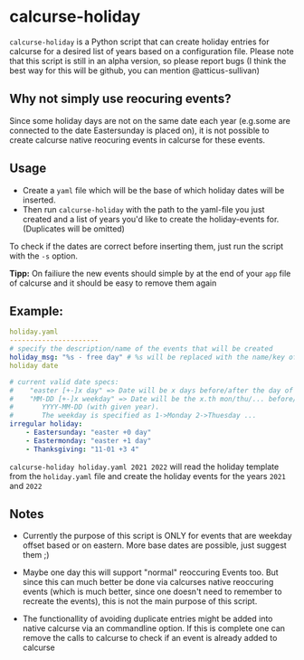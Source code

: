 calcurse-holiday
================

`calcurse-holiday` is a Python script that can create holiday entries for
calcurse for a desired list of years based on a configuration file. Please note
that this script is still in an alpha version, so please report bugs (I think
the best way for this will be github, you can mention @atticus-sullivan)

Why not simply use reocuring events?
------------------------------------
Since some holiday days are not on the same date each year (e.g.some are
connected to the date Eastersunday is placed on), it is not possible to create
calcurse native reocuring events in calcurse for these events.

Usage
-----
* Create a `yaml` file which will be the base of which holiday dates will be
inserted.
* Then run `calcurse-holiday` with the path to the yaml-file you just created
  and a list of years you'd like to create the holiday-events for. (Duplicates
  will be omitted)

To check if the dates are correct before inserting them, just run the script
with the `-s` option.

**Tipp:** On failiure the new events should simple by at the end of your `app` file
of calcurse and it should be easy to remove them again

Example:
--------
```yaml
holiday.yaml
----------------------
# specify the description/name of the events that will be created
holiday_msg: "%s - free day" # %s will be replaced with the name/key of the
holiday date

# current valid date specs:
#    "easter [+-]x day" => Date will be x days before/after the day of Eastersunday
#    "MM-DD [+-]x weekday" => Date will be the x.th mon/thu/... before/after
#       YYYY-MM-DD (with given year).
#       The weekday is specified as 1->Monday 2->Thuesday ...
irregular holiday:
    - Eastersunday: "easter +0 day"
    - Eastermonday: "easter +1 day"
    - Thanksgiving: "11-01 +3 4"
```

`calcurse-holiday holiday.yaml 2021 2022` will read the holiday template from the
`holiday.yaml` file and create the holiday events for the years `2021` and `2022`

Notes
-----
* Currently the purpose of this script is ONLY for events that are weekday offset
based or on eastern. More base dates are possible, just suggest them ;)

* Maybe one day this will support "normal" reoccuring Events too. But since this
can much better be done via calcurses native reoccuring events (which is much
better, since one doesn't need to remember to recreate the events), this is not
the main purpose of this script.

* The functionallity of avoiding duplicate entries might be added into native
  calcurse via an commandline option. If this is complete one can remove the
  calls to calcurse to check if an event is already added to calcurse
